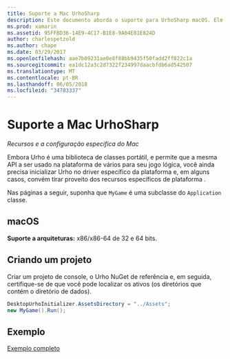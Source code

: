 ```yaml
---
title: Suporte a Mac UrhoSharp
description: Este documento aborda o suporte para UrhoSharp macOS. Ele descreve como criar um projeto e fornece um link para um exemplo de código.
ms.prod: xamarin
ms.assetid: 95FFBD36-14E9-4C17-B1E8-9A04E81E824D
author: charlespetzold
ms.author: chape
ms.date: 03/29/2017
ms.openlocfilehash: aae7b09231ae0e8f88bb9435f50fadd2ff822c1a
ms.sourcegitcommit: ea1dc12a3c2d7322f234997daacbfdb6ad542507
ms.translationtype: MT
ms.contentlocale: pt-BR
ms.lasthandoff: 06/05/2018
ms.locfileid: "34783337"
---
```

# <a name="urhosharp-mac-support"></a>Suporte a Mac UrhoSharp

_Recursos e a configuração específica do Mac_

Embora Urho é uma biblioteca de classes portátil, e permite que a mesma API a ser usado na plataforma de vários para seu jogo lógica, você ainda precisa inicializar Urho no driver específico da plataforma e, em alguns casos, convém tirar proveito dos recursos específicos de plataforma .

Nas páginas a seguir, suponha que `MyGame` é uma subclasse do `Application` classe.

## <a name="macos"></a>macOS

**Suporte a arquiteturas:** x86/x86-64 de 32 e 64 bits.

## <a name="creating-a-project"></a>Criando um projeto

Criar um projeto de console, o Urho NuGet de referência e, em seguida, certifique-se de que você pode localizar os ativos (os diretórios que contém o diretório de dados).

```csharp
DesktopUrhoInitializer.AssetsDirectory = "../Assets";
new MyGame().Run();
```

## <a name="example"></a>Exemplo

[Exemplo completo](https://github.com/xamarin/urho-samples/tree/master/FeatureSamples/Cocoa)


